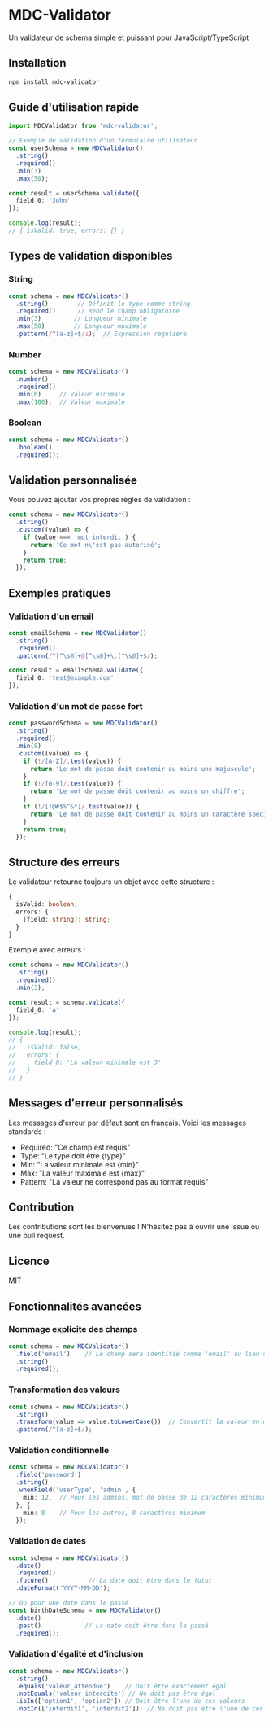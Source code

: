 # MDC-Validator

Un validateur de schéma simple et puissant pour JavaScript/TypeScript

## Installation

```bash
npm install mdc-validator
```

## Guide d'utilisation rapide

```typescript
import MDCValidator from 'mdc-validator';

// Exemple de validation d'un formulaire utilisateur
const userSchema = new MDCValidator()
  .string()
  .required()
  .min(3)
  .max(50);

const result = userSchema.validate({
  field_0: 'John'
});

console.log(result);
// { isValid: true, errors: {} }
```

## Types de validation disponibles

### String
```typescript
const schema = new MDCValidator()
  .string()        // Définit le type comme string
  .required()      // Rend le champ obligatoire
  .min(3)         // Longueur minimale
  .max(50)        // Longueur maximale
  .pattern(/^[a-z]+$/i);  // Expression régulière
```

### Number
```typescript
const schema = new MDCValidator()
  .number()
  .required()
  .min(0)     // Valeur minimale
  .max(100);  // Valeur maximale
```

### Boolean
```typescript
const schema = new MDCValidator()
  .boolean()
  .required();
```

## Validation personnalisée

Vous pouvez ajouter vos propres règles de validation :

```typescript
const schema = new MDCValidator()
  .string()
  .custom((value) => {
    if (value === 'mot_interdit') {
      return 'Ce mot n\'est pas autorisé';
    }
    return true;
  });
```

## Exemples pratiques

### Validation d'un email
```typescript
const emailSchema = new MDCValidator()
  .string()
  .required()
  .pattern(/^[^\s@]+@[^\s@]+\.[^\s@]+$/);

const result = emailSchema.validate({
  field_0: 'test@example.com'
});
```

### Validation d'un mot de passe fort
```typescript
const passwordSchema = new MDCValidator()
  .string()
  .required()
  .min(8)
  .custom((value) => {
    if (!/[A-Z]/.test(value)) {
      return 'Le mot de passe doit contenir au moins une majuscule';
    }
    if (!/[0-9]/.test(value)) {
      return 'Le mot de passe doit contenir au moins un chiffre';
    }
    if (!/[!@#$%^&*]/.test(value)) {
      return 'Le mot de passe doit contenir au moins un caractère spécial';
    }
    return true;
  });
```

## Structure des erreurs

Le validateur retourne toujours un objet avec cette structure :

```typescript
{
  isValid: boolean;
  errors: {
    [field: string]: string;
  }
}
```

Exemple avec erreurs :
```typescript
const schema = new MDCValidator()
  .string()
  .required()
  .min(3);

const result = schema.validate({
  field_0: 'a'
});

console.log(result);
// {
//   isValid: false,
//   errors: {
//     field_0: 'La valeur minimale est 3'
//   }
// }
```

## Messages d'erreur personnalisés

Les messages d'erreur par défaut sont en français. Voici les messages standards :

- Required: "Ce champ est requis"
- Type: "Le type doit être {type}"
- Min: "La valeur minimale est {min}"
- Max: "La valeur maximale est {max}"
- Pattern: "La valeur ne correspond pas au format requis"

## Contribution

Les contributions sont les bienvenues ! N'hésitez pas à ouvrir une issue ou une pull request.

## Licence

MIT

## Fonctionnalités avancées

### Nommage explicite des champs
```typescript
const schema = new MDCValidator()
  .field('email')    // Le champ sera identifié comme 'email' au lieu de 'field_0'
  .string()
  .required();
```

### Transformation des valeurs
```typescript
const schema = new MDCValidator()
  .string()
  .transform(value => value.toLowerCase())  // Convertit la valeur en minuscules avant validation
  .pattern(/^[a-z]+$/);
```

### Validation conditionnelle
```typescript
const schema = new MDCValidator()
  .field('password')
  .string()
  .whenField('userType', 'admin', {
    min: 12,  // Pour les admins, mot de passe de 12 caractères minimum
  }, {
    min: 8    // Pour les autres, 8 caractères minimum
  });
```

### Validation de dates
```typescript
const schema = new MDCValidator()
  .date()
  .required()
  .future()           // La date doit être dans le futur
  .dateFormat('YYYY-MM-DD');

// Ou pour une date dans le passé
const birthDateSchema = new MDCValidator()
  .date()
  .past()            // La date doit être dans le passé
  .required();
```

### Validation d'égalité et d'inclusion
```typescript
const schema = new MDCValidator()
  .string()
  .equals('valeur_attendue')    // Doit être exactement égal
  .notEquals('valeur_interdite') // Ne doit pas être égal
  .isIn(['option1', 'option2']) // Doit être l'une de ces valeurs
  .notIn(['interdit1', 'interdit2']); // Ne doit pas être l'une de ces valeurs
```